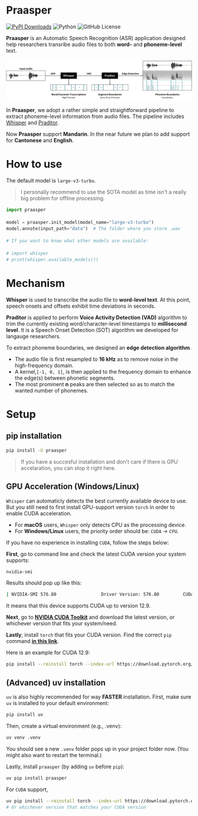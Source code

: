 # Praasper
[![PyPI Downloads](https://img.shields.io/pypi/dm/praasper.svg?label=PyPI%20downloads)](
https://pypi.org/project/praasper/)
![Python](https://img.shields.io/badge/python->=3.10-blue.svg)
![GitHub License](https://img.shields.io/github/license/Paradeluxe/Praasper)


**Praasper** is an Automatic Speech Recognition (ASR) application designed help researchers transribe audio files to both **word-** and **phoneme-level** text.

![mechanism](promote/mechanism.png)

In **Praasper**, we adopt a rather simple and straightforward pipeline to extract phoneme-level information from audio files. The pipeline includes [Whisper](https://github.com/openai/whisper) and [Praditor](https://github.com/Paradeluxe/Praditor). 

Now **Praasper** support **Mandarin**. In the near future we plan to add support for **Cantonese** and **English**.



# How to use

The default model is `large-v3-turbo`.

>I personally recommend to use the SOTA model as time isn't a really big problem for offline processing.

```python
import praasper

model = praasper.init_model(model_name="large-v3-turbo")  
model.annote(input_path="data")  # The folder where you store .wav

# If you want to know what other models are available:

# import whisper
# print(whisper.available_models())
```


# Mechanism

**Whisper** is used to transcribe the audio file to **word-level text**. At this point, speech onsets and offsets exhibit time deviations in seconds.

**Praditor** is applied to perform **Voice Activity Detection (VAD)** algorithm to trim the currently existing word/character-level timestamps to **millisecond level**. It is a Speech Onset Detection (SOT) algorithm we developed for langauge researchers.

To extract phoneme boundaries, we designed an **edge detection algorithm**. 
- The audio file is first resampled to **16 kHz** as to remove noise in the high-frequency domain. 
- A kernel,`[-1, 0, 1]`, is then applied to the frequency domain to enhance the edge(s) between phonetic segments.
- The most prominent **n** peaks are then selected so as to match the wanted number of phonemes.

# Setup
## pip installation

```bash
pip install -U praasper
```
> If you have a succesful installation and don't care if there is GPU accelaration, you can stop it right here.


## GPU Acceleration (Windows/Linux)
`Whisper` can automaticly detects the best currently available device to use. But you still need to first install GPU-support version `torch` in order to enable CUDA acceleration.

- For **macOS** users, `Whisper` only detects CPU as the processing device.
- For **Windows/Linux** users, the priority order should be: `CUDA` -> `CPU`.

If you have no experience in installing `CUDA`, follow the steps below:



**First**, go to command line and check the latest CUDA version your system supports:

```bash
nvidia-smi
```

Results should pop up like this:
```bash
| NVIDIA-SMI 576.80                 Driver Version: 576.80         CUDA Version: 12.9     |
```
It means that this device supports CUDA up to version 12.9.

**Next**, go to [**NVIDIA CUDA Toolkit**](https://developer.nvidia.com/cuda-toolkit) and download the latest version, or whichever version that fits your system/need.

**Lastly**, install `torch` that fits your CUDA version. Find the correct `pip` command [**in this link**](https://pytorch.org/get-started/locally/).

Here is an example for CUDA 12.9:

```bash
pip install --reinstall torch --index-url https://download.pytorch.org/whl/cu129
```


## (Advanced) uv installation
`uv` is also highly recommended for way **FASTER** installation. First, make sure `uv` is installed to your default environment:

```bash
pip install uv
```

Then, create a virtual environment (e.g., .venv):

```bash
uv venv .venv
```

You should see a new `.venv` folder pops up in your project folder now. (You might also want to restart the terminal.)

Lastly, install `praasper` (by adding `uv` before `pip`):


```bash
uv pip install praasper
```
For `CUDA` support,

```bash
uv pip install --reinstall torch --index-url https://download.pytorch.org/whl/cu129
# Or whichever version that matches your CUDA version
```